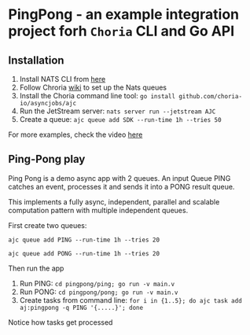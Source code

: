 # PingPong - an example integration project forh `Choria` CLI and Go API

## Installation
1. Install NATS CLI from [here](https://github.com/nats-io/natscli)
2. Follow Chroria [wiki](https://github.com/choria-io/asyncjobs/wiki) to set up the Nats queues
3. Install the Choria command line tool: `go install github.com/choria-io/asyncjobs/ajc`
4. Run the JetStream server: `nats server run --jetstream AJC`
5. Create a queue: `ajc queue add SDK --run-time 1h --tries 50`

For more examples, check the video [here](https://www.youtube.com/watch?v=yRbPCpGsgq4)


## Ping-Pong play
Ping Pong is a demo async app with 2 queues. An input Queue PING catches an event, processes it and sends it into a PONG result queue.


This implements a fully async, independent, parallel and scalable computation pattern with multiple independent queues.

First create two queues:

`ajc queue add PING --run-time 1h --tries 20`

`ajc queue add PONG --run-time 1h --tries 20`

Then run the app

1. Run PING: `cd pingpong/ping; go run -v main.v`
2. Run PONG: `cd pingpong/pong; go run -v main.v`
3. Create tasks from command line: `for i in {1..5}; do ajc task add aj:pingpong -q PING '{.....}'; done`

Notice how tasks get processed

